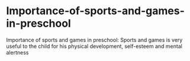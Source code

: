 # Importance-of-sports-and-games-in-preschool
Importance of sports and games in preschool: Sports and games is very useful to the child for his physical development, self-esteem and mental alertness

